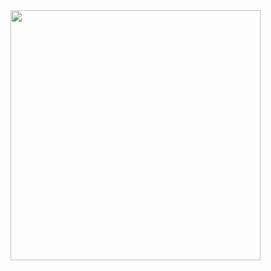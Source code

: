 <img src="https://github.com/estudiomaisum/Mobiliarios_para_primeira_infancia/assets/135167314/43360f6f-d8af-423b-a923-5569794fb9e7" width="400px" />

